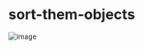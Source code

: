 # sort-them-objects

![image](https://user-images.githubusercontent.com/48414198/152025588-1371f5a2-3f61-433a-9595-39ec542a0a84.png)
